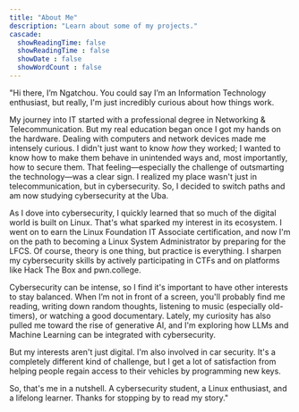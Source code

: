 ```yaml
---
title: "About Me"
description: "Learn about some of my projects."
cascade:
  showReadingTime: false
  showReadingTime : false
  showDate : false
  showWordCount : false
---
```



"Hi there, I’m Ngatchou. You could say I’m an Information Technology enthusiast, but really, I'm just incredibly curious about how things work.

My journey into IT started with a professional degree in Networking & Telecommunication. But my real education began once I got my hands on the hardware. Dealing with computers and network devices made me intensely curious. I didn't just want to know *how* they worked; I wanted to know how to make them behave in unintended ways and, most importantly, how to secure them. That feeling—especially the challenge of outsmarting the technology—was a clear sign. I realized my place wasn't just in telecommunication, but in cybersecurity. So, I decided to switch paths and am now studying cybersecurity at the Uba.

As I dove into cybersecurity, I quickly learned that so much of the digital world is built on Linux. That's what sparked my interest in its ecosystem. I went on to earn the Linux Foundation IT Associate certification, and now I'm on the path to becoming a Linux System Administrator by preparing for the LFCS. Of course, theory is one thing, but practice is everything. I sharpen my cybersecurity skills by actively participating in CTFs and on platforms like Hack The Box and pwn.college.

Cybersecurity can be intense, so I find it's important to have other interests to stay balanced. When I’m not in front of a screen, you'll probably find me reading, writing down random thoughts, listening to music (especially old-timers), or watching a good documentary. Lately, my curiosity has also pulled me toward the rise of generative AI, and I'm exploring how LLMs and Machine Learning can be integrated with cybersecurity.

But my interests aren't just digital. I'm also involved in car security. It's a completely different kind of challenge, but I get a lot of satisfaction from helping people regain access to their vehicles by programming new keys.

So, that's me in a nutshell. A cybersecurity student, a Linux enthusiast, and a lifelong learner. Thanks for stopping by to read my story."
